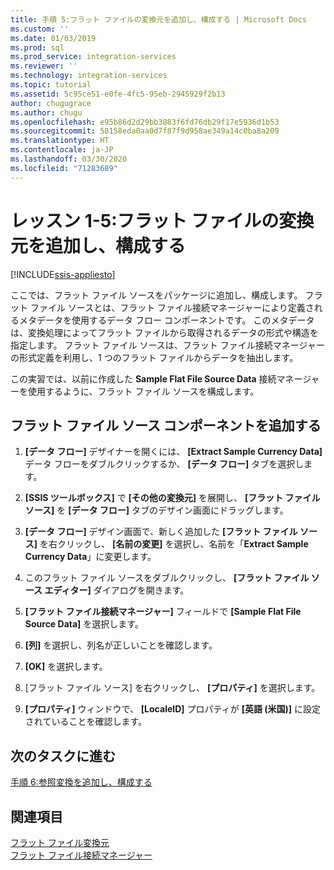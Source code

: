 ```yaml
---
title: 手順 5:フラット ファイルの変換元を追加し、構成する | Microsoft Docs
ms.custom: ''
ms.date: 01/03/2019
ms.prod: sql
ms.prod_service: integration-services
ms.reviewer: ''
ms.technology: integration-services
ms.topic: tutorial
ms.assetid: 5c95ce51-e0fe-4fc5-95eb-2945929f2b13
author: chugugrace
ms.author: chugu
ms.openlocfilehash: e95b86d2d29bb3883f6fd76db29f17e5936d1b53
ms.sourcegitcommit: 58158eda0aa0d7f87f9d958ae349a14c0ba8a209
ms.translationtype: HT
ms.contentlocale: ja-JP
ms.lasthandoff: 03/30/2020
ms.locfileid: "71283689"
---
```

# <a name="lesson-1-5-add-and-configure-the-flat-file-source"></a>レッスン 1-5:フラット ファイルの変換元を追加し、構成する

[!INCLUDE[ssis-appliesto](../includes/ssis-appliesto-ssvrpluslinux-asdb-asdw-xxx.md)]


ここでは、フラット ファイル ソースをパッケージに追加し、構成します。 フラット ファイル ソースとは、フラット ファイル接続マネージャーにより定義されるメタデータを使用するデータ フロー コンポーネントです。 このメタデータは、変換処理によってフラット ファイルから取得されるデータの形式や構造を指定します。 フラット ファイル ソースは、フラット ファイル接続マネージャーの形式定義を利用し、1 つのフラット ファイルからデータを抽出します。  
  
この実習では、以前に作成した **Sample Flat File Source Data** 接続マネージャーを使用するように、フラット ファイル ソースを構成します。  
  
## <a name="add-a-flat-file-source-component"></a>フラット ファイル ソース コンポーネントを追加する  
  
1.  **[データ フロー]** デザイナーを開くには、 **[Extract Sample Currency Data]** データ フローをダブルクリックするか、 **[データ フロー]** タブを選択します。  
  
2.  **[SSIS ツールボックス]** で **[その他の変換元]** を展開し、 **[フラット ファイル ソース]** を **[データ フロー]** タブのデザイン画面にドラッグします。  
  
3.  **[データ フロー]** デザイン画面で、新しく追加した **[フラット ファイル ソース]** を右クリックし、 **[名前の変更]** を選択し、名前を「**Extract Sample Currency Data**」に変更します。  
  
4.  このフラット ファイル ソースをダブルクリックし、 **[フラット ファイル ソース エディター]** ダイアログを開きます。  
  
5.  **[フラット ファイル接続マネージャー]** フィールドで **[Sample Flat File Source Data]** を選択します。  
  
6.  **[列]** を選択し、列名が正しいことを確認します。  
  
7.  **[OK]** を選択します。  
  
8.  [フラット ファイル ソース] を右クリックし、 **[プロパティ]** を選択します。  
  
9. **[プロパティ]** ウィンドウで、 **[LocaleID]** プロパティが **[英語 (米国)]** に設定されていることを確認します。  
  
## <a name="go-to-next-task"></a>次のタスクに進む
[手順 6:参照変換を追加し、構成する](../integration-services/lesson-1-6-adding-and-configuring-the-lookup-transformations.md)  
  
## <a name="see-also"></a>関連項目  
[フラット ファイル変換元](../integration-services/data-flow/flat-file-source.md)  
[フラット ファイル接続マネージャー](../integration-services/connection-manager/flat-file-connection-manager.md)  
  
  
  
